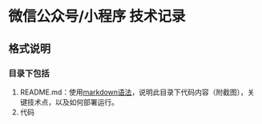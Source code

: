 # 微信公众号/小程序 技术记录

## 格式说明
### 目录下包括
1. README.md：使用[markdown语法](https://help.github.com/articles/basic-writing-and-formatting-syntax/)，说明此目录下代码内容（附截图），关键技术点，以及如何部署运行。
2. 代码
